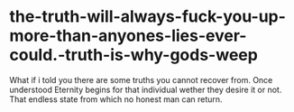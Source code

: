 # the-truth-will-always-fuck-you-up-more-than-anyones-lies-ever-could.-truth-is-why-gods-weep
What if i told you there are some truths you cannot recover from.  Once understood Eternity begins for that individual wether they desire it or not.  That endless state from which no honest man can return.  
